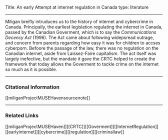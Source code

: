 
Title: An early Attempt at internet regulation in Canada
type: literature

---

Miligan breifly intruduces us to the history of internet and cybercrime in Canada. Principally, the earliest legislation regulating the internet in Canada, passed by the Canadian Goverment, which is to say the *Communications Decency Act* (1996). The Act came about following widepsread outrage, and concern from parents regarding how easy it was for children to accses cyberporn. Befoore the passage of the law, there was no regulation on the Canadian internet, aside from Laissez-Faire capitalism. The act itself was largely inefective, but the mandate it gave the CRTC helped to create the framework that today allows the Goverment to tackle crime on the internet so much as it is possible. 

---
### Citational Information

[[miliganProjectMUSEHavensourcenote]]

---

### Related Links

[[miliganProjectMUSEHaven]][[CRTC]][[Goverment]][[InternetRegulation]][[earlyinternet]][[cybercrime]][[regulation]][[criminallaw]]